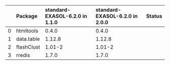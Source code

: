 |    | Package    | standard-EXASOL-6.2.0 in 1.1.0   | standard-EXASOL-6.2.0 in 2.0.0   | Status   |
|---:|:-----------|:------------|:------------|:---------|
|  0 | htmltools  | 0.4.0       | 0.4.0       |          |
|  1 | data.table | 1.12.8      | 1.12.8      |          |
|  2 | flashClust | 1.01-2      | 1.01-2      |          |
|  3 | rredis     | 1.7.0       | 1.7.0       |          |
